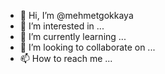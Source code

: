 - 👋 Hi, I’m @mehmetgokkaya
- 👀 I’m interested in ...
- 🌱 I’m currently learning ...
- 💞️ I’m looking to collaborate on ...
- 📫 How to reach me ...

<!---
mehmetgokkaya/mehmetgokkaya is a ✨ special ✨ repository because its `README.md` (this file) appears on your GitHub profile.
You can click the Preview link to take a look at your changes.
--->
